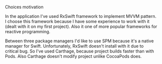 Choices motivation

In the application I've used RxSwift framework to implement MVVM pattern. I choose this framework because I have some experience to work with it (dealt with it on my first project). Also it one of more popular frameworks for reactive programming.

Between three package managers I'd like to use SPM because it's a native manager for Swift. Unfortunately, RxSwift doesn't install with it due to critical bug. So I've used Carthage, because project builds faster than with Pods. Also Carthage doesn't modify project unlike CocoaPods does.
